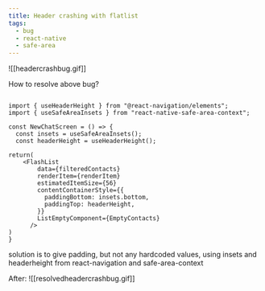 ```yaml
---
title: Header crashing with flatlist
tags:
  - bug
  - react-native
  - safe-area
---
```

![[headercrashbug.gif]]

How to resolve above bug?

```tsx

import { useHeaderHeight } from "@react-navigation/elements";
import { useSafeAreaInsets } from "react-native-safe-area-context";

const NewChatScreen = () => {
  const insets = useSafeAreaInsets();
  const headerHeight = useHeaderHeight();

return(
	<FlashList
        data={filteredContacts}
        renderItem={renderItem}
        estimatedItemSize={56}
        contentContainerStyle={{
          paddingBottom: insets.bottom,
          paddingTop: headerHeight,
        }}
        ListEmptyComponent={EmptyContacts}
	  />
)
}
```

solution is to give padding, but not any hardcoded values, using insets and headerheight from react-navigation and safe-area-context

After:
![[resolvedheadercrashbug.gif]]